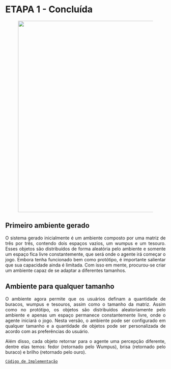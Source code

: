 # **ETAPA 1 - Concluída**

<figure>
<center>
<img src='https://drive.google.com/uc?export=view&id=1lkwk72OaNdnkYdiHDC1K3PTNcsktZ-GC' width="600" />
</center>
</figure>

## **Primeiro ambiente gerado**

<p ALIGN=justify >O sistema gerado inicialmente é um ambiente composto por uma matriz de três por três, contendo dois espaços vazios, um wumpus e um tesouro. Esses objetos são distribuídos de forma aleatória pelo ambiente e somente um espaço fica livre constantemente, que será onde o agente irá começar o jogo. Embora tenha funcionado bem como protótipo, é importante salientar que sua capacidade ainda é limitada. Com isso em mente, procurou-se criar um ambiente capaz de se adaptar a diferentes tamanhos.</p>

## **Ambiente para qualquer tamanho**

<p ALIGN=justify >O ambiente agora permite que os usuários definam a quantidade de buracos, wumpus e tesouros, assim como o tamanho da matriz. Assim como no protótipo, os objetos são distribuídos aleatoriamente pelo ambiente e apenas um espaço permanece constantemente livre, onde o agente iniciará o jogo. Nesta versão, o ambiente pode ser configurado em qualquer tamanho e a quantidade de objetos pode ser personalizada de acordo com as preferências do usuário.</p>

<p ALIGN=justify >Além disso, cada objeto retornar para o agente uma percepção diferente, dentre elas temos: fedor (retornado pelo Wumpus), brisa (retornado pelo buraco) e brilho (retornado pelo ouro).</p>

[`Código de Implementação`](https://github.com/cotabr/Mundo-de-Wumpus/blob/main/Etapa%201/functions.py)

